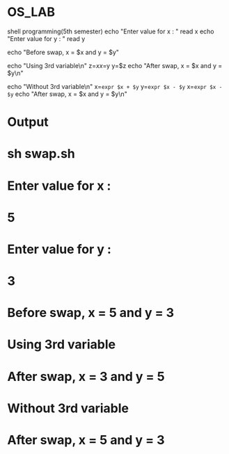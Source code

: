 # OS_LAB
shell programming(5th semester)
echo "Enter value for x : "
read x
echo "Enter value for y : "
read y

echo "Before swap, x = $x and y = $y"

echo "Using 3rd variable\n"
z=$x
x=$y
y=$z
echo "After swap, x = $x and y = $y\n"

echo "Without 3rd variable\n"
x=`expr $x + $y`
y=`expr $x - $y`
x=`expr $x - $y`
echo "After swap, x = $x and y = $y\n"

# Output
# sh swap.sh
# Enter value for x : 
# 5
# Enter value for y : 
# 3
# Before swap, x = 5 and y = 3
# Using 3rd variable

# After swap, x = 3 and y = 5

# Without 3rd variable

# After swap, x = 5 and y = 3
